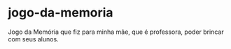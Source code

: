 # jogo-da-memoria

Jogo da Memória que fiz para minha mãe, que é professora, poder brincar com seus alunos.